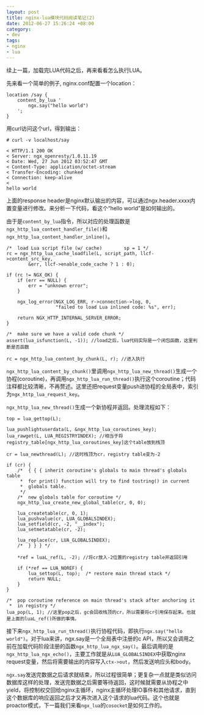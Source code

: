 ```yaml
--- 
layout: post
title: nginx-lua模块代码阅读笔记(2)
date: 2012-06-27 15:26:24 +08:00
category:
- dev
tags:
- nginx
- lua
---
```

续上一篇，加载完LUA代码之后，再来看看怎么执行LUA。

先来看一个简单的例子, nginx.conf配置一个location：

    location /say { 
        content_by_lua '
            ngx.say("hello world")
        ';  
    }   

用curl访问这个url，得到输出：

    # curl -v localhost/say

    < HTTP/1.1 200 OK
    < Server: ngx_openresty/1.0.11.19
    < Date: Wed, 27 Jun 2012 03:52:47 GMT
    < Content-Type: application/octet-stream
    < Transfer-Encoding: chunked
    < Connection: keep-alive
    < 
    hello world

上面的response header是nginx默认输出的内容，可以通过ngx.header.xxxx内置变量进行修改。来分析一下代码，看这个“hello world”是如何输出的。

由于是`content_by_lua`指令，所以对应的处理函数是`ngx_http_lua_content_handler_file()`和`ngx_http_lua_content_handler_inline()`。

    /*  load Lua script file (w/ cache)        sp = 1 */
    rc = ngx_http_lua_cache_loadfile(L, script_path, llcf->content_src_key,
            &err, llcf->enable_code_cache ? 1 : 0);

    if (rc != NGX_OK) {
        if (err == NULL) {
            err = "unknown error";
        }

        ngx_log_error(NGX_LOG_ERR, r->connection->log, 0,
                      "failed to load Lua inlined code: %s", err);

        return NGX_HTTP_INTERNAL_SERVER_ERROR;
    }

    /*  make sure we have a valid code chunk */
    assert(lua_isfunction(L, -1)); //load之后，lua代码实际是一个闭包函数，这里判断是否函数

    rc = ngx_http_lua_content_by_chunk(L, r); //进入执行

`ngx_http_lua_content_by_chunk()`里调用`ngx_http_lua_new_thread()`生成一个协程(coroutine)，再调用`ngx_http_lua_run_thread()`执行这个coroutine；代码注释都比较清晰，不再赘述。这里还把request变量push进协程的全局表中，索引为`ngx_http_lua_request_key`。

`ngx_http_lua_new_thread()`生成一个新协程并返回。处理流程如下：

    top = lua_gettop(L);

    lua_pushlightuserdata(L, &ngx_http_lua_coroutines_key);
    lua_rawget(L, LUA_REGISTRYINDEX); //相当于将registry_table[ngx_http_lua_coroutines_key]这个table放到栈顶

    cr = lua_newthread(L); //这时栈顶为cr，registry table变为-2

    if (cr) {
        /*  { { { inherit coroutine's globals to main thread's globals table
         *  for print() function will try to find tostring() in current
         *  globals table.
         */
        /*  new globals table for coroutine */
        ngx_http_lua_create_new_global_table(cr, 0, 0);

        lua_createtable(cr, 0, 1);
        lua_pushvalue(cr, LUA_GLOBALSINDEX);
        lua_setfield(cr, -2, "__index");
        lua_setmetatable(cr, -2);

        lua_replace(cr, LUA_GLOBALSINDEX);
        /*  } } } */

        *ref = luaL_ref(L, -2); //将cr放入-2位置的registry table并返回引用

        if (*ref == LUA_NOREF) {
            lua_settop(L, top);  /* restore main thread stack */
            return NULL;
        }
    }

    /*  pop coroutine reference on main thread's stack after anchoring it
     *  in registry */
    lua_pop(L, 1); //这里pop之后，gc会回收栈顶的cr，所以需要将cr引用保存起来。也就是上面的luaL_ref()所做的事情。

接下来`ngx_http_lua_run_thread()`执行协程代码，即执行`ngx.say("hello world")`。对于lua来讲，ngx.say是一个全局表中注册的c API，所以又会调用之前在加载代码阶段注册的函数`ngx_http_lua_ngx_say()`。最后调用的是`ngx_http_lua_ngx_echo()`，主要工作就是从`LUA_GLOBALSINDEX`中获取nginx request变量，然后将需要输出的内容写入`ctx->out`，然后发送响应头和body。

`ngx.say`发送完数据之后请求就结束，所以过程很简单；更复杂一点就是类似访问数据库这样的处理，发送完数据之后需要等待返回，这时候就需要从协程之中yield，将控制权交回给nginx主循环，nginx主循环处理IO事件和其他请求，直到这个数据库的响应返回之后才又再次进入这个请求的lua代码。这个也就是proactor模式，下一篇我们来看`ngx_lua`的`cosocket`是如何工作的。

